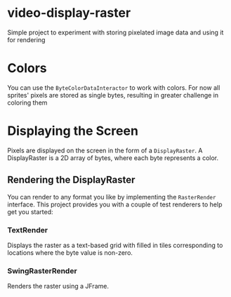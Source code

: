 # video-display-raster
Simple project to experiment with storing pixelated image data and using it for rendering

# Colors
You can use the ```ByteColorDataInteractor``` to work with colors.  For now all sprites' pixels are stored as single bytes, resulting in greater challenge in coloring them

# Displaying the Screen
Pixels are displayed on the screen in the form of a ```DisplayRaster```.  A DisplayRaster is a 2D array of bytes, where each byte represents a color.

## Rendering the DisplayRaster
You can render to any format you like by implementing the ```RasterRender``` interface.  This project provides you with a couple of test renderers to help get you started:

### TextRender
Displays the raster as a text-based grid with filled in tiles corresponding to locations where the byte value is non-zero.

### SwingRasterRender
Renders the raster using a JFrame.